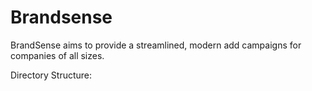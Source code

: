 # Brandsense

BrandSense aims to provide a streamlined, modern add campaigns for companies of all sizes.

Directory Structure:

  
